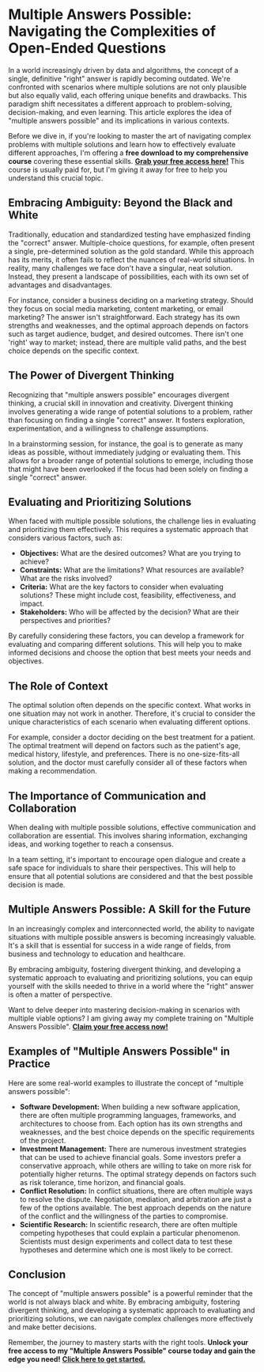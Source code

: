 # Multiple Answers Possible: Navigating the Complexities of Open-Ended Questions

In a world increasingly driven by data and algorithms, the concept of a single, definitive "right" answer is rapidly becoming outdated. We're confronted with scenarios where multiple solutions are not only plausible but also equally valid, each offering unique benefits and drawbacks. This paradigm shift necessitates a different approach to problem-solving, decision-making, and even learning. This article explores the idea of "multiple answers possible" and its implications in various contexts.

Before we dive in, if you're looking to master the art of navigating complex problems with multiple solutions and learn how to effectively evaluate different approaches, I'm offering a **free download to my comprehensive course** covering these essential skills. **[Grab your free access here!](https://udemywork.com/multiple-answers-possible)** This course is usually paid for, but I'm giving it away for free to help you understand this crucial topic.

## Embracing Ambiguity: Beyond the Black and White

Traditionally, education and standardized testing have emphasized finding the "correct" answer. Multiple-choice questions, for example, often present a single, pre-determined solution as the gold standard. While this approach has its merits, it often fails to reflect the nuances of real-world situations. In reality, many challenges we face don't have a singular, neat solution. Instead, they present a landscape of possibilities, each with its own set of advantages and disadvantages.

For instance, consider a business deciding on a marketing strategy. Should they focus on social media marketing, content marketing, or email marketing? The answer isn't straightforward. Each strategy has its own strengths and weaknesses, and the optimal approach depends on factors such as target audience, budget, and desired outcomes. There isn't one 'right' way to market; instead, there are multiple valid paths, and the best choice depends on the specific context.

## The Power of Divergent Thinking

Recognizing that "multiple answers possible" encourages divergent thinking, a crucial skill in innovation and creativity. Divergent thinking involves generating a wide range of potential solutions to a problem, rather than focusing on finding a single "correct" answer. It fosters exploration, experimentation, and a willingness to challenge assumptions.

In a brainstorming session, for instance, the goal is to generate as many ideas as possible, without immediately judging or evaluating them. This allows for a broader range of potential solutions to emerge, including those that might have been overlooked if the focus had been solely on finding a single "correct" answer.

## Evaluating and Prioritizing Solutions

When faced with multiple possible solutions, the challenge lies in evaluating and prioritizing them effectively. This requires a systematic approach that considers various factors, such as:

*   **Objectives:** What are the desired outcomes? What are you trying to achieve?
*   **Constraints:** What are the limitations? What resources are available? What are the risks involved?
*   **Criteria:** What are the key factors to consider when evaluating solutions? These might include cost, feasibility, effectiveness, and impact.
*   **Stakeholders:** Who will be affected by the decision? What are their perspectives and priorities?

By carefully considering these factors, you can develop a framework for evaluating and comparing different solutions. This will help you to make informed decisions and choose the option that best meets your needs and objectives.

## The Role of Context

The optimal solution often depends on the specific context. What works in one situation may not work in another. Therefore, it's crucial to consider the unique characteristics of each scenario when evaluating different options.

For example, consider a doctor deciding on the best treatment for a patient. The optimal treatment will depend on factors such as the patient's age, medical history, lifestyle, and preferences. There is no one-size-fits-all solution, and the doctor must carefully consider all of these factors when making a recommendation.

## The Importance of Communication and Collaboration

When dealing with multiple possible solutions, effective communication and collaboration are essential. This involves sharing information, exchanging ideas, and working together to reach a consensus.

In a team setting, it's important to encourage open dialogue and create a safe space for individuals to share their perspectives. This will help to ensure that all potential solutions are considered and that the best possible decision is made.

## Multiple Answers Possible: A Skill for the Future

In an increasingly complex and interconnected world, the ability to navigate situations with multiple possible answers is becoming increasingly valuable. It's a skill that is essential for success in a wide range of fields, from business and technology to education and healthcare.

By embracing ambiguity, fostering divergent thinking, and developing a systematic approach to evaluating and prioritizing solutions, you can equip yourself with the skills needed to thrive in a world where the "right" answer is often a matter of perspective.

Want to delve deeper into mastering decision-making in scenarios with multiple viable options? I am giving away my complete training on "Multiple Answers Possible". **[Claim your free access now!](https://udemywork.com/multiple-answers-possible)**

## Examples of "Multiple Answers Possible" in Practice

Here are some real-world examples to illustrate the concept of "multiple answers possible":

*   **Software Development:** When building a new software application, there are often multiple programming languages, frameworks, and architectures to choose from. Each option has its own strengths and weaknesses, and the best choice depends on the specific requirements of the project.
*   **Investment Management:** There are numerous investment strategies that can be used to achieve financial goals. Some investors prefer a conservative approach, while others are willing to take on more risk for potentially higher returns. The optimal strategy depends on factors such as risk tolerance, time horizon, and financial goals.
*   **Conflict Resolution:** In conflict situations, there are often multiple ways to resolve the dispute. Negotiation, mediation, and arbitration are just a few of the options available. The best approach depends on the nature of the conflict and the willingness of the parties to compromise.
*   **Scientific Research:** In scientific research, there are often multiple competing hypotheses that could explain a particular phenomenon. Scientists must design experiments and collect data to test these hypotheses and determine which one is most likely to be correct.

## Conclusion

The concept of "multiple answers possible" is a powerful reminder that the world is not always black and white. By embracing ambiguity, fostering divergent thinking, and developing a systematic approach to evaluating and prioritizing solutions, we can navigate complex challenges more effectively and make better decisions.

Remember, the journey to mastery starts with the right tools. **Unlock your free access to my "Multiple Answers Possible" course today and gain the edge you need!** [**Click here to get started.**](https://udemywork.com/multiple-answers-possible)
